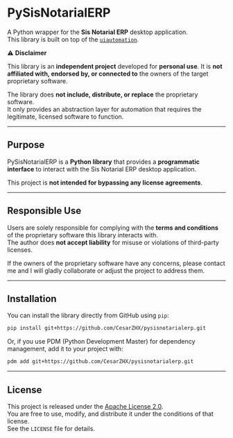 # PySisNotarialERP

A Python wrapper for the **Sis Notarial ERP** desktop application.  
This library is built on top of the [`uiautomation`](https://pypi.org/project/uiautomation/).

⚠️ **Disclaimer**

This library is an **independent project** developed for **personal use**.
It is **not affiliated with, endorsed by, or connected to** the owners of the target proprietary software.

The library does **not include, distribute, or replace** the proprietary software.  
It only provides an abstraction layer for automation that requires the legitimate, licensed software to function.

---

## Purpose

PySisNotarialERP is a **Python library** that provides a **programmatic interface** to interact with the Sis Notarial ERP desktop application.

This project is **not intended for bypassing any license agreements**.

---

## Responsible Use

Users are solely responsible for complying with the **terms and conditions** of the proprietary software this library interacts with.  
The author does **not accept liability** for misuse or violations of third-party licenses.

If the owners of the proprietary software have any concerns, please contact me and I will gladly collaborate or adjust the project to address them.

---

## Installation

You can install the library directly from GitHub using `pip`:

```bash
pip install git+https://github.com/CesarZHX/pysisnotarialerp.git
```

Or, if you use PDM (Python Development Master) for dependency management, add it to your project with:

```bash
pdm add git+https://github.com/CesarZHX/pysisnotarialerp.git
```

---

## License

This project is released under the [Apache License 2.0](./LICENSE).  
You are free to use, modify, and distribute it under the conditions of that license.  
See the `LICENSE` file for details.
